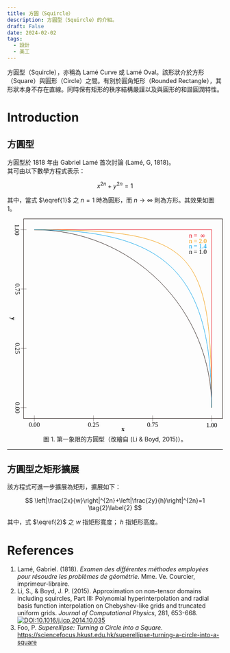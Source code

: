 ```yaml
---
title: 方圓（Squircle）
description: 方圓型（Squircle）的介紹。
draft: False
date: 2024-02-02
tags:
  - 設計
  - 美工
---
```


方圓型（Squircle），亦稱為 Lamé Curve 或 Lamé Oval。該形狀介於方形（Square）與圓形（Circle）之間。有別於圓角矩形（Rounded Rectangle），其形狀本身不存在直線。同時保有矩形的秩序結構嚴謹以及與圓形的和諧圓潤特性。

# Introduction

## 方圓型

方圓型於 1818 年由 Gabriel Lamé 首次討論 (Lamé, G, 1818)。  
其可由以下數學方程式表示：

$$
x^{2n}+y^{2n}=1 \tag{1}\label{1}
$$

其中，當式 $\eqref{1}$ 之 $n = 1$ 時為圓形，而 $n \rightarrow \infty$ 則為方形。其效果如圖 1。

<center>
  <img class="Invertible">
    <svg xmlns="http://www.w3.org/2000/svg" viewBox="0 0 50.71 50.73" style = "max-height: 500px;">
      <defs><style>.cls-1,.cls-2,.cls-3,.cls-4,.cls-5{fill:none;stroke-miterlimit:10;}.cls-1,.cls-2{stroke:#231815;}.cls-1,.cls-3,.cls-4,.cls-5{stroke-width:0.1px;}.cls-2{stroke-width:0.05px;}.cls-3{stroke:#e60012;}.cls-4{stroke:#f39800;}.cls-5{stroke:#00a0e9;}.cls-10,.cls-11,.cls-6{font-size:1.5px;}.cls-6{fill:#e60012;}.cls-10,.cls-6{font-family:TimesNewRomanPSMT, Times New Roman;}.cls-7{fill:#f39800;}.cls-8{fill:#00a0e9;}.cls-9{fill:#000;}.cls-11{font-family:TimesNewRomanPS-BoldMT, Times New Roman;font-weight:700;}</style></defs>
      <rect class="cls-1" x="3.48" y="0.05" width="47.19" height="47.19"/><line class="cls-2" x1="6.03" y1="46.51" x2="6.03" y2="47.92"/><line class="cls-2" x1="20.06" y1="46.51" x2="20.06" y2="47.92"/><line class="cls-2" x1="34.08" y1="46.51" x2="34.08" y2="47.92"/><line class="cls-2" x1="48.1" y1="46.51" x2="48.1" y2="47.92"/><line class="cls-2" x1="4.17" y1="2.61" x2="2.76" y2="2.61"/><line class="cls-2" x1="4.17" y1="16.63" x2="2.76" y2="16.63"/><line class="cls-2" x1="4.17" y1="30.65" x2="2.76" y2="30.65"/><line class="cls-2" x1="4.17" y1="44.68" x2="2.76" y2="44.68"/><polyline class="cls-3" points="48.1 44.68 48.1 2.61 6.03 2.61"/><path class="cls-1" d="M48.1,44.68A42,42,0,0,0,6,2.61"/><path class="cls-4" d="M6,2.61c37.87,0,42.07,4.2,42.07,42.07"/><path class="cls-5" d="M6,2.61c31.56,0,42.07,10.51,42.07,42.07"/><text class="cls-6" transform="translate(42.71 4.45)"><tspan xml:space="preserve">n =  ∞</tspan><tspan class="cls-7"><tspan x="0" y="1.3">n = 2.0</tspan></tspan><tspan class="cls-8"><tspan x="0" y="2.6">n = 1.4</tspan></tspan><tspan class="cls-9"><tspan x="0" y="3.9">n = 1.0</tspan></tspan></text><text class="cls-10" transform="translate(4.72 49.2)">0.00</text><text class="cls-10" transform="translate(18.74 49.2)">0.25</text><text class="cls-10" transform="translate(32.77 49.2)">0.75</text><text class="cls-10" transform="translate(46.79 49.32)">1.00</text><text class="cls-10" transform="translate(1.51 43.37) rotate(90)">0.00</text><text class="cls-10" transform="translate(1.51 29.34) rotate(90)">0.25</text><text class="cls-10" transform="translate(1.51 15.32) rotate(90)">0.75</text><text class="cls-10" transform="translate(1.38 1.29) rotate(90)">1.00</text><text class="cls-11" transform="translate(26.69 50.24)">x</text><text class="cls-11" transform="translate(0.49 23.27) rotate(90)">y</text>
    </svg>
  </img>
</center>    
<center>圖 1. 第一象限的方圓型（改繪自 (Li & Boyd, 2015)）。</center>

---

## 方圓型之矩形擴展

該方程式可進一步擴展為矩形，擴展如下：

$$
\left|\frac{2x}{w}\right|^{2n}+\left|\frac{2y}{h}\right|^{2n}=1  \tag{2}\label{2}
$$

其中，式 $\eqref{2}$ 之 $w$ 指矩形寬度； $h$ 指矩形高度。

# References

1. Lamé, Gabriel. (1818). <i>Examen des différentes méthodes employées pour résoudre les problèmes de géométrie</i>. Mme. Ve. Courcier, imprimeur-libraire.
2. Li, S., & Boyd, J. P. (2015). Approximation on non-tensor domains including squircles, Part III: Polynomial hyperinterpolation and radial basis function interpolation on Chebyshev-like grids and truncated uniform grids. <i>Journal of Computational Physics</i>, 281, 653-668.  
  [![DOI:10.1016/j.jcp.2014.10.035](https://zenodo.org/badge/DOI/10.1016/j.jcp.2014.10.035.svg)](https://doi.org/10.1016/j.jcp.2014.10.035)
3. Foo, P. <i>Superellipse: Turning a Circle into a Square</i>. https://sciencefocus.hkust.edu.hk/superellipse-turning-a-circle-into-a-square
